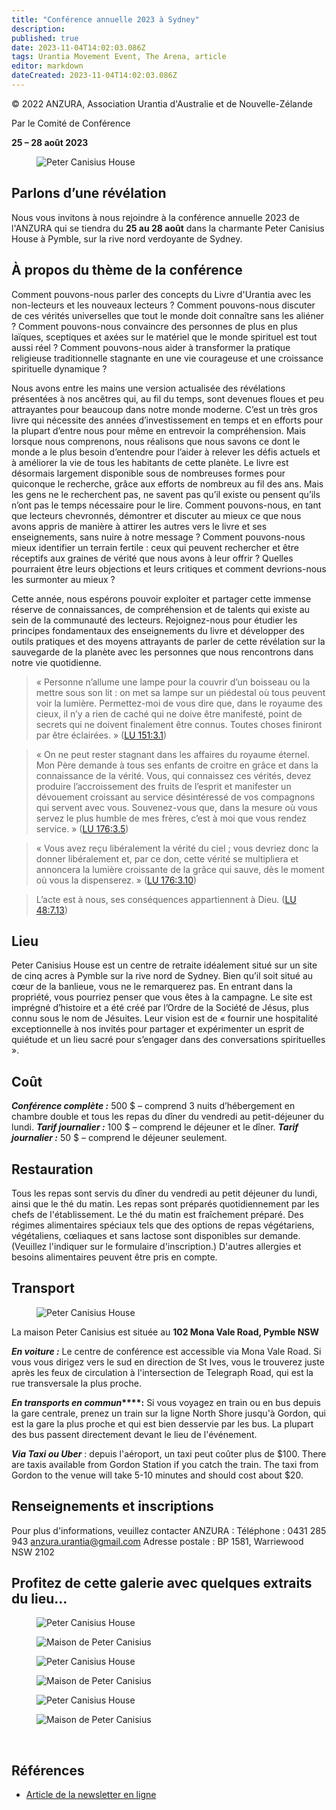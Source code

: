 ```yaml
---
title: "Conférence annuelle 2023 à Sydney"
description: 
published: true
date: 2023-11-04T14:02:03.086Z
tags: Urantia Movement Event, The Arena, article
editor: markdown
dateCreated: 2023-11-04T14:02:03.086Z
---
```


<p class="v-card v-sheet theme--light grey lighten-3 px-2">© 2022 ANZURA, Association Urantia d'Australie et de Nouvelle-Zélande</p>


Par le Comité de Conférence

**25 – 28 août 2023**

<figure id="Figure_1" class="image urantiapedia">
<img src="/image/article/The_Arena/Peter-Canisius-House-570x206.jpg" alt="Peter Canisius House">
</figure>

## Parlons d’une révélation

Nous vous invitons à nous rejoindre à la conférence annuelle 2023 de l'ANZURA qui se tiendra du **25 au 28 août** dans la charmante Peter Canisius House à Pymble, sur la rive nord verdoyante de Sydney.

## À propos du thème de la conférence

Comment pouvons-nous parler des concepts du Livre d'Urantia avec les non-lecteurs et les nouveaux lecteurs ? Comment pouvons-nous discuter de ces vérités universelles que tout le monde doit connaître sans les aliéner ? Comment pouvons-nous convaincre des personnes de plus en plus laïques, sceptiques et axées sur le matériel que le monde spirituel est tout aussi réel ? Comment pouvons-nous aider à transformer la pratique religieuse traditionnelle stagnante en une vie courageuse et une croissance spirituelle dynamique ?

Nous avons entre les mains une version actualisée des révélations présentées à nos ancêtres qui, au fil du temps, sont devenues floues et peu attrayantes pour beaucoup dans notre monde moderne. C’est un très gros livre qui nécessite des années d’investissement en temps et en efforts pour la plupart d’entre nous pour même en entrevoir la compréhension. Mais lorsque nous comprenons, nous réalisons que nous savons ce dont le monde a le plus besoin d’entendre pour l’aider à relever les défis actuels et à améliorer la vie de tous les habitants de cette planète. Le livre est désormais largement disponible sous de nombreuses formes pour quiconque le recherche, grâce aux efforts de nombreux au fil des ans. Mais les gens ne le recherchent pas, ne savent pas qu’il existe ou pensent qu’ils n’ont pas le temps nécessaire pour le lire. Comment pouvons-nous, en tant que lecteurs chevronnés, démontrer et discuter au mieux ce que nous avons appris de manière à attirer les autres vers le livre et ses enseignements, sans nuire à notre message ? Comment pouvons-nous mieux identifier un terrain fertile : ceux qui peuvent rechercher et être réceptifs aux graines de vérité que nous avons à leur offrir ? Quelles pourraient être leurs objections et leurs critiques et comment devrions-nous les surmonter au mieux ?

Cette année, nous espérons pouvoir exploiter et partager cette immense réserve de connaissances, de compréhension et de talents qui existe au sein de la communauté des lecteurs. Rejoignez-nous pour étudier les principes fondamentaux des enseignements du livre et développer des outils pratiques et des moyens attrayants de parler de cette révélation sur la sauvegarde de la planète avec les personnes que nous rencontrons dans notre vie quotidienne.

> « Personne n’allume une lampe pour la couvrir d’un boisseau ou la mettre sous son lit : on met sa lampe sur un piédestal où tous peuvent voir la lumière. Permettez-moi de vous dire que, dans le royaume des cieux, il n’y a rien de caché qui ne doive être manifesté, point de secrets qui ne doivent finalement être connus. Toutes choses finiront par être éclairées. » ([LU 151:3.1](/fr/The_Urantia_Book/151#p3_1))

> « On ne peut rester stagnant dans les affaires du royaume éternel. Mon Père demande à tous ses enfants de croitre en grâce et dans la connaissance de la vérité. Vous, qui connaissez ces vérités, devez produire l’accroissement des fruits de l’esprit et manifester un dévouement croissant au service désintéressé de vos compagnons qui servent avec vous. Souvenez-vous que, dans la mesure où vous servez le plus humble de mes frères, c’est à moi que vous rendez service. » ([LU 176:3.5](/fr/The_Urantia_Book/176#p3_5))

> « Vous avez reçu libéralement la vérité du ciel ; vous devriez donc la donner libéralement et, par ce don, cette vérité se multipliera et annoncera la lumière croissante de la grâce qui sauve, dès le moment où vous la dispenserez. » ([LU 176:3.10](/fr/The_Urantia_Book/176#p3_10))

> L’acte est à nous, ses conséquences appartiennent à Dieu. ([LU 48:7.13](/fr/The_Urantia_Book/48#p7_13))

## Lieu

Peter Canisius House est un centre de retraite idéalement situé sur un site de cinq acres à Pymble sur la rive nord de Sydney. Bien qu’il soit situé au cœur de la banlieue, vous ne le remarquerez pas. En entrant dans la propriété, vous pourriez penser que vous êtes à la campagne. Le site est imprégné d’histoire et a été créé par l’Ordre de la Société de Jésus, plus connu sous le nom de Jésuites. Leur vision est de « fournir une hospitalité exceptionnelle à nos invités pour partager et expérimenter un esprit de quiétude et un lieu sacré pour s’engager dans des conversations spirituelles ».

## Coût

_**Conférence complète :**_ 500 $ – comprend 3 nuits d’hébergement en chambre double et tous les repas du dîner du vendredi au petit-déjeuner du lundi.
**_Tarif journalier :_** 100 $ – comprend le déjeuner et le dîner.
**_Tarif journalier :_** 50 $ – comprend le déjeuner seulement.

## Restauration

Tous les repas sont servis du dîner du vendredi au petit déjeuner du lundi, ainsi que le thé du matin. Les repas sont préparés quotidiennement par les chefs de l'établissement. Le thé du matin est fraîchement préparé. Des régimes alimentaires spéciaux tels que des options de repas végétariens, végétaliens, cœliaques et sans lactose sont disponibles sur demande. (Veuillez l'indiquer sur le formulaire d'inscription.) D'autres allergies et besoins alimentaires peuvent être pris en compte.

## Transport

<figure id="Figure_2" class="image urantiapedia image-style-align-right">
<img src="/image/article/The_Arena/PCH-21-adj-300x136.jpg" alt="Peter Canisius House">
</figure>

La maison Peter Canisius est située au **102 Mona Vale Road, Pymble NSW**

**_En voiture :_** Le centre de conférence est accessible via Mona Vale Road. Si vous vous dirigez vers le sud en direction de St Ives, vous le trouverez juste après les feux de circulation à l'intersection de Telegraph Road, qui est la rue transversale la plus proche.

**_En transports en commun_****:** Si vous voyagez en train ou en bus depuis la gare centrale, prenez un train sur la ligne North Shore jusqu'à Gordon, qui est la gare la plus proche et qui est bien desservie par les bus. La plupart des bus passent directement devant le lieu de l'événement.

**_Via Taxi ou Uber_** : depuis l'aéroport, un taxi peut coûter plus de $100. There are taxis available from Gordon Station if you catch the train. The taxi from Gordon to the venue will take 5-10 minutes and should cost about $20.
<br style="clear:both;"/>

## Renseignements et inscriptions

Pour plus d'informations, veuillez contacter ANZURA :
Téléphone : 0431 285 943
[anzura.urantia@gmail.com](mailto:anzura.urantia@gmail.com)
Adresse postale : BP 1581, Warriewood NSW 2102

## Profitez de cette galerie avec quelques extraits du lieu…

<figure id="Figure_3" class="image urantiapedia image-style-align-left">
<img src="/image/article/The_Arena/PCH-17-e1618205289479.jpg" alt="Peter Canisius House">
</figure>
<figure id="Figure_4" class="image urantiapedia image-style-align-left">
<img src="/image/article/The_Arena/PCH-20-e1618205303836.jpg" alt="Maison de Peter Canisius">
</figure>
<figure id="Figure_5" class="image urantiapedia image-style-align-left">
<img src="/image/article/The_Arena/PCH-15-e1618205259908.jpg" alt="Peter Canisius House">
</figure>
<figure id="Figure_6" class="image urantiapedia image-style-align-left">
<img src="/image/article/The_Arena/PCH-12-300x200.jpg" alt="Maison de Peter Canisius">
</figure>
<figure id="Figure_7" class="image urantiapedia image-style-align-left">
<img src="/image/article/The_Arena/PCH-11-e1618205331752.jpg" alt="Peter Canisius House">
</figure>
<figure id="Figure_8" class="image urantiapedia image-style-align-left">
<img src="/image/article/The_Arena/PCH-14-e1618205243472.jpg" alt="Maison de Peter Canisius">
</figure>

<br style="clear:both;"/>

## Références

- [Article de la newsletter en ligne](https://anzura.urantia-association.org/2023/01/06/2023-annual-conference-sydney)

